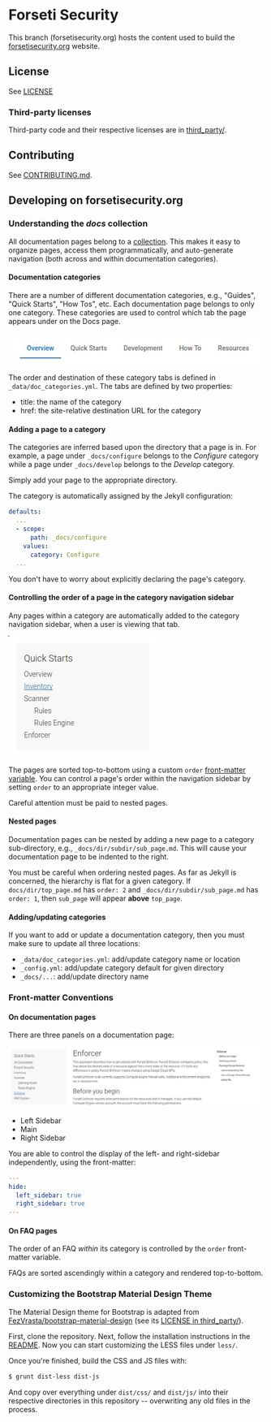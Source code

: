 # Forseti Security

This branch (forsetisecurity.org) hosts the content used to build the
[forsetisecurity.org](http://forsetisecurity.org) website.

## License

See [LICENSE](https://github.com/GoogleCloudPlatform/forseti-security/blob/master/LICENSE)

### Third-party licenses

Third-party code and their respective licenses are in
[third_party/](https://github.com/GoogleCloudPlatform/forseti-security/tree/forsetisecurity.org/third_party).

## Contributing

See [CONTRIBUTING.md](https://github.com/GoogleCloudPlatform/forseti-security/blob/master/.github/CONTRIBUTING.md).

## Developing on forsetisecurity.org

### Understanding the *docs* collection

All documentation pages belong to a [collection](https://jekyllrb.com/docs/collections/).
This makes it easy to organize pages, access them programmatically, and
auto-generate navigation (both across and within documentation categories).

#### Documentation categories

There are a number of different documentation categories, e.g., "Guides",
"Quick Starts", "How Tos", etc. Each documentation page belongs to only one
category. These categories are used to control which tab the page appears under
on the Docs page.

[![Documentation Categories Screenshot](images/readme/docs_categories_screenshot.jpg)](#)

The order and destination of these category tabs is
defined in `_data/doc_categories.yml`. The tabs are defined by two properties:

- title: the name of the category
- href: the site-relative destination URL for the category

#### Adding a page to a category

The categories are inferred based upon the directory that a page is in.
For example, a page under `_docs/configure` belongs to the *Configure* category while
a page under `_docs/develop` belongs to the *Develop* category. 

Simply add your page to the appropriate directory.

The category is automatically assigned by the Jekyll configuration:

```yaml
defaults:
  ...
  - scope:
      path: _docs/configure
    values:
      category: Configure 
  ...
```

You don't have to worry about explicitly declaring the page's category.

#### Controlling the order of a page in the category navigation sidebar

Any pages within a category are automatically added to the category navigation
sidebar, when a user is viewing that tab.

[![Documentation Category Navigation Sidebar](images/readme/docs_category_navigation_screenshot.jpg)](#)

The pages are sorted top-to-bottom using a custom `order`
[front-matter variable](https://jekyllrb.com/docs/frontmatter/). You can
control a page's order within the navigation sidebar by setting `order` to an
appropriate integer value.

Careful attention must be paid to nested pages.

#### Nested pages

Documentation pages can be nested by adding a new page to a category
sub-directory, e.g., `_docs/dir/subdir/sub_page.md`. This will cause
your documentation page to be indented to the right.

You must be careful when ordering nested pages. As far as Jekyll is
concerned, the hierarchy is flat for a given category. If
`docs/dir/top_page.md` has `order: 2` and
`_docs/dir/subdir/sub_page.md` has `order: 1`, then `sub_page` will
appear **above** `top_page`.

#### Adding/updating categories

If you want to add or update a documentation category, then you must make sure
to update all three locations:

- `_data/doc_categories.yml`: add/update category name or location
- `_config.yml`: add/update category default for given directory
- `_docs/...`: add/update directory name

### Front-matter Conventions

#### On documentation pages

There are three panels on a documentation page:

[![Documentation Panels](images/readme/docs_panels.jpg)](#)

- Left Sidebar
- Main
- Right Sidebar

You are able to control the display of the left- and right-sidebar independently, using the front-matter:

```yaml
---
hide:
  left_sidebar: true
  right_sidebar: true
---
```

#### On FAQ pages

The order of an FAQ *within* its category is controlled by the `order` front-matter variable.

FAQs are sorted ascendingly within a category and rendered top-to-bottom.

### Customizing the Bootstrap Material Design Theme

The Material Design theme for Bootstrap is adapted from
[FezVrasta/bootstrap-material-design](https://github.com/FezVrasta/bootstrap-material-design)
(see its
[LICENSE in third_party/](https://github.com/GoogleCloudPlatform/forseti-security/blob/forsetisecurity.org/third_party/bootstrap-material-design/LICENSE.md)).

First, clone the repository. Next, follow the installation instructions in the
[README](https://github.com/FezVrasta/bootstrap-material-design/blob/master/README.md).
Now you can start customizing the LESS files under `less/`.

Once you're finished, build the CSS and JS files with:

```bash
$ grunt dist-less dist-js
``` 

And copy over everything under `dist/css/` and `dist/js/` into their
respective directories in this repository -- overwriting any old files in the
process.
